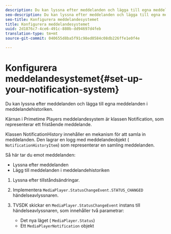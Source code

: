 ```yaml
---
description: Du kan lyssna efter meddelanden och lägga till egna meddelanden i meddelandehistoriken.
seo-description: Du kan lyssna efter meddelanden och lägga till egna meddelanden i meddelandehistoriken.
seo-title: Konfigurera meddelandesystemet
title: Konfigurera meddelandesystemet
uuid: 2d1876c7-4ce6-491c-880b-dd94697d4feb
translation-type: tm+mt
source-git-commit: 040655d8ba5f91c98ed0584c08db226ffe1e0f4e

---
```



# Konfigurera meddelandesystemet{#set-up-your-notification-system}

Du kan lyssna efter meddelanden och lägga till egna meddelanden i meddelandehistoriken.

Kärnan i Primetime Players meddelandesystem är klassen Notification, som representerar ett fristående meddelande.

Klassen NotificationHistory innehåller en mekanism för att samla in meddelanden. Den lagrar en logg med meddelandeobjekt ( `NotificationHistoryItem`) som representerar en samling meddelanden.

Så här tar du emot meddelanden:

* Lyssna efter meddelanden
* Lägg till meddelanden i meddelandehistoriken

1. Lyssna efter tillståndsändringar.
1. Implementera `MediaPlayer.StatusChangeEvent.STATUS_CHANGED` händelseavlyssnaren.
1. TVSDK skickar en `MediaPlayer.StatusChangeEvent` instans till händelseavlyssnaren, som innehåller två parametrar:

   * Det nya läget ( `MediaPlayer.Status`)
   * Ett `MediaPlayerNotification` objekt

